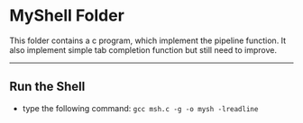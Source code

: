 MyShell Folder
===

This folder contains a c program, which implement the pipeline function. It also implement simple tab completion function but still need to improve. 

***

Run the Shell
-------

- type the following command:
  `gcc msh.c -g -o mysh -lreadline`
